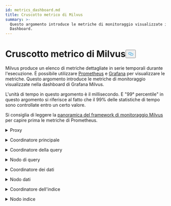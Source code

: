 ```yaml
---
id: metrics_dashboard.md
title: Cruscotto metrico di Milvus
summary: >-
  Questo argomento introduce le metriche di monitoraggio visualizzate in Milvus
  Dashboard.
---
```

<h1 id="Milvus-Metrics-Dashboard" class="common-anchor-header">Cruscotto metrico di Milvus<button data-href="#Milvus-Metrics-Dashboard" class="anchor-icon" translate="no">
      <svg translate="no"
        aria-hidden="true"
        focusable="false"
        height="20"
        version="1.1"
        viewBox="0 0 16 16"
        width="16"
      >
        <path
          fill="#0092E4"
          fill-rule="evenodd"
          d="M4 9h1v1H4c-1.5 0-3-1.69-3-3.5S2.55 3 4 3h4c1.45 0 3 1.69 3 3.5 0 1.41-.91 2.72-2 3.25V8.59c.58-.45 1-1.27 1-2.09C10 5.22 8.98 4 8 4H4c-.98 0-2 1.22-2 2.5S3 9 4 9zm9-3h-1v1h1c1 0 2 1.22 2 2.5S13.98 12 13 12H9c-.98 0-2-1.22-2-2.5 0-.83.42-1.64 1-2.09V6.25c-1.09.53-2 1.84-2 3.25C6 11.31 7.55 13 9 13h4c1.45 0 3-1.69 3-3.5S14.5 6 13 6z"
        ></path>
      </svg>
    </button></h1><p>Milvus produce un elenco di metriche dettagliate in serie temporali durante l'esecuzione. È possibile utilizzare <a href="https://prometheus.io/">Prometheus</a> e <a href="https://grafana.com/">Grafana</a> per visualizzare le metriche. Questo argomento introduce le metriche di monitoraggio visualizzate nella dashboard di Grafana Milvus.</p>
<p>L'unità di tempo in questo argomento è il millisecondo. E "99° percentile" in questo argomento si riferisce al fatto che il 99% delle statistiche di tempo sono controllate entro un certo valore.</p>
<p>Si consiglia di leggere la <a href="/docs/it/monitor_overview.md">panoramica del framework di monitoraggio Milvus</a> per capire prima le metriche di Prometheus.</p>
<p><details><summary>Proxy</summary></p>
<table>
<thead>
<tr><th>Pannello</th><th>Descrizione del pannello</th><th>PromQL (linguaggio di interrogazione di Prometheus)</th><th>Le metriche Milvus utilizzate</th><th>Descrizione delle metriche Milvus</th></tr>
</thead>
<tbody>
<tr><td>Tasso di conteggio dei vettori di ricerca</td><td>Il numero medio di vettori interrogati al secondo da ciascun proxy negli ultimi due minuti.</td><td><code translate="no">sum(increase(milvus_proxy_search_vectors_count{app_kubernetes_io_instance=~&quot;$instance&quot;, app_kubernetes_io_name=&quot;$app_name&quot;, namespace=&quot;$namespace&quot;}[2m])/120) by (pod, node_id)</code></td><td><code translate="no">milvus_proxy_search_vectors_count</code></td><td>Il numero accumulato di vettori interrogati.</td></tr>
<tr><td>Tasso di conteggio dei vettori inseriti</td><td>Il numero medio di vettori inseriti al secondo da ciascun proxy negli ultimi due minuti.</td><td><code translate="no">sum(increase(milvus_proxy_insert_vectors_count{app_kubernetes_io_instance=~&quot;$instance&quot;, app_kubernetes_io_name=&quot;$app_name&quot;, namespace=&quot;$namespace&quot;}[2m])/120) by (pod, node_id)</code></td><td><code translate="no">milvus_proxy_insert_vectors_count</code></td><td>Il numero accumulato di vettori inseriti.</td></tr>
<tr><td>Latenza di ricerca</td><td>La latenza media e il 99° percentile della latenza di ricezione delle richieste di ricerca e di interrogazione da parte di ciascun proxy negli ultimi due minuti.</td><td>p99: <br/> <code translate="no">histogram_quantile(0.99, sum by (le, query_type, pod, node_id) (rate(milvus_proxy_sq_latency_bucket{app_kubernetes_io_instance=~&quot;$instance&quot;, app_kubernetes_io_name=&quot;$app_name&quot;, namespace=&quot;$namespace&quot;}[2m])))</code> <br/> avg: <br/> <code translate="no">sum(increase(milvus_proxy_sq_latency_sum{app_kubernetes_io_instance=~&quot;$instance&quot;, app_kubernetes_io_name=&quot;$app_name&quot;, namespace=&quot;$namespace&quot;}[2m])) by (pod, node_id, query_type) / sum(increase(milvus_proxy_sq_latency_count{app_kubernetes_io_instance=~&quot;$instance&quot;, app_kubernetes_io_name=&quot;$app_name&quot;, namespace=&quot;$namespace&quot;}[2m])) by (pod, node_id, query_type)</code></td><td><code translate="no">milvus_proxy_sq_latency</code></td><td>La latenza delle richieste di ricerca e di interrogazione.</td></tr>
<tr><td>Latenza di ricerca della raccolta</td><td>La latenza media e il 99° percentile della latenza di ricezione delle richieste di ricerca e di interrogazione di una raccolta specifica da parte di ciascun proxy negli ultimi due minuti.</td><td>p99: <br/> <code translate="no">histogram_quantile(0.99, sum by (le, query_type, pod, node_id) (rate(milvus_proxy_collection_sq_latency_bucket{app_kubernetes_io_instance=~&quot;$instance&quot;, app_kubernetes_io_name=&quot;$app_name&quot;, namespace=&quot;$namespace&quot;, collection_name=~&quot;$collection&quot;}[2m])))</code> <br/> avg: <br/> <code translate="no">sum(increase(milvus_proxy_collection_sq_latency_sum{app_kubernetes_io_instance=~&quot;$instance&quot;, app_kubernetes_io_name=&quot;$app_name&quot;, namespace=&quot;$namespace&quot;, collection_name=~&quot;$collection&quot;}[2m])) by (pod, node_id, query_type) / sum(increase(milvus_proxy_collection_sq_latency_count{app_kubernetes_io_instance=~&quot;$instance&quot;, app_kubernetes_io_name=&quot;$app_name&quot;, namespace=&quot;$namespace&quot;, collection_name=~&quot;$collection&quot;}[2m])) by (pod, node_id, query_type)</code></td><td><code translate="no">milvus_proxy_collection_sq_latency_sum</code></td><td>La latenza delle richieste di ricerca e interrogazione di una raccolta specifica</td></tr>
<tr><td>Latenza di mutazione</td><td>La latenza media e il 99° percentile della latenza di ricezione delle richieste di mutazione da parte di ciascun proxy negli ultimi due minuti.</td><td>p99: <br/> <code translate="no">histogram_quantile(0.99, sum by (le, msg_type, pod, node_id) (rate(milvus_proxy_mutation_latency_bucket{app_kubernetes_io_instance=~&quot;$instance&quot;, app_kubernetes_io_name=&quot;$app_name&quot;, namespace=&quot;$namespace&quot;}[2m])))</code> <br/> avg: <br/> <code translate="no">sum(increase(milvus_proxy_mutation_latency_sum{app_kubernetes_io_instance=~&quot;$instance&quot;, app_kubernetes_io_name=&quot;$app_name&quot;, namespace=&quot;$namespace&quot;}[2m])) by (pod, node_id, msg_type) / sum(increase(milvus_proxy_mutation_latency_count{app_kubernetes_io_instance=~&quot;$instance&quot;, app_kubernetes_io_name=&quot;$app_name&quot;, namespace=&quot;$namespace&quot;}[2m])) by (pod, node_id, msg_type)</code></td><td><code translate="no">milvus_proxy_mutation_latency_sum</code></td><td>La latenza delle richieste di mutazione.</td></tr>
<tr><td>Latenza di mutazione della raccolta</td><td>La latenza media e il 99° percentile della latenza di ricezione delle richieste di mutazione a una raccolta specifica da parte di ciascun proxy negli ultimi due minuti.</td><td>p99: <br/> <code translate="no">histogram_quantile(0.99, sum by (le, query_type, pod, node_id) (rate(milvus_proxy_collection_sq_latency_bucket{app_kubernetes_io_instance=~&quot;$instance&quot;, app_kubernetes_io_name=&quot;$app_name&quot;, namespace=&quot;$namespace&quot;, collection_name=~&quot;$collection&quot;}[2m])))</code> <br/> avg: <br/> <code translate="no">sum(increase(milvus_proxy_collection_sq_latency_sum{app_kubernetes_io_instance=~&quot;$instance&quot;, app_kubernetes_io_name=&quot;$app_name&quot;, namespace=&quot;$namespace&quot;, collection_name=~&quot;$collection&quot;}[2m])) by (pod, node_id, query_type) / sum(increase(milvus_proxy_collection_sq_latency_count{app_kubernetes_io_instance=~&quot;$instance&quot;, app_kubernetes_io_name=&quot;$app_name&quot;, namespace=&quot;$namespace&quot;, collection_name=~&quot;$collection&quot;}[2m])) by (pod, node_id, query_type)</code></td><td><code translate="no">milvus_proxy_collection_sq_latency_sum</code></td><td>La latenza delle richieste di mutazione a una raccolta specifica</td></tr>
<tr><td>Latenza dei risultati della ricerca in attesa</td><td>La latenza media e il 99° percentile della latenza tra l'invio di richieste di ricerca e di interrogazione e la ricezione dei risultati da parte dei proxy negli ultimi due minuti.</td><td>p99: <br/> <code translate="no">histogram_quantile(0.99, sum by (le, query_type, pod, node_id) (rate(milvus_proxy_sq_wait_result_latency_bucket{app_kubernetes_io_instance=~&quot;$instance&quot;, app_kubernetes_io_name=&quot;$app_name&quot;, namespace=&quot;$namespace&quot;}[2m])))</code> <br/> avg: <br/> <code translate="no">sum(increase(milvus_proxy_sq_wait_result_latency_sum{app_kubernetes_io_instance=~&quot;$instance&quot;, app_kubernetes_io_name=&quot;$app_name&quot;, namespace=&quot;$namespace&quot;}[2m])) by (pod, node_id, query_type) / sum(increase(milvus_proxy_sq_wait_result_latency_count{app_kubernetes_io_instance=~&quot;$instance&quot;, app_kubernetes_io_name=&quot;$app_name&quot;, namespace=&quot;$namespace&quot;}[2m])) by (pod, node_id, query_type)</code></td><td><code translate="no">milvus_proxy_sq_wait_result_latency</code></td><td>La latenza tra l'invio di richieste di ricerca e di query e la ricezione dei risultati.</td></tr>
<tr><td>Ridurre la latenza dei risultati di ricerca</td><td>La latenza media e il 99° percentile della latenza dell'aggregazione dei risultati delle ricerche e delle query tramite proxy negli ultimi due minuti.</td><td>p99: <br/> <code translate="no">histogram_quantile(0.99, sum by (le, query_type, pod, node_id) (rate(milvus_proxy_sq_reduce_result_latency_bucket{app_kubernetes_io_instance=~&quot;$instance&quot;, app_kubernetes_io_name=&quot;$app_name&quot;, namespace=&quot;$namespace&quot;}[2m])))</code> <br/> avg: <br/> <code translate="no">sum(increase(milvus_proxy_sq_reduce_result_latency_sum{app_kubernetes_io_instance=~&quot;$instance&quot;, app_kubernetes_io_name=&quot;$app_name&quot;, namespace=&quot;$namespace&quot;}[2m])) by (pod, node_id, query_type) / sum(increase(milvus_proxy_sq_reduce_result_latency_count{app_kubernetes_io_instance=~&quot;$instance&quot;, app_kubernetes_io_name=&quot;$app_name&quot;, namespace=&quot;$namespace&quot;}[2m])) by (pod, node_id, query_type)</code></td><td><code translate="no">milvus_proxy_sq_reduce_result_latency</code></td><td>La latenza dell'aggregazione dei risultati della ricerca e della query restituiti da ciascun nodo di query.</td></tr>
<tr><td>Latenza di decodifica dei risultati della ricerca</td><td>La latenza media e il 99° percentile della latenza di decodifica dei risultati di ricerca e di query per proxy negli ultimi due minuti.</td><td>p99: <br/> <code translate="no">histogram_quantile(0.99, sum by (le, query_type, pod, node_id) (rate(milvus_proxy_sq_decode_result_latency_bucket{app_kubernetes_io_instance=~&quot;$instance&quot;, app_kubernetes_io_name=&quot;$app_name&quot;, namespace=&quot;$namespace&quot;}[2m])))</code> <br/> avg: <br/> <code translate="no">sum(increase(milvus_proxy_sq_decode_result_latency_sum{app_kubernetes_io_instance=~&quot;$instance&quot;, app_kubernetes_io_name=&quot;$app_name&quot;, namespace=&quot;$namespace&quot;}[2m])) by (pod, node_id, query_type) / sum(increase(milvus_proxy_sq_decode_resultlatency_count{app_kubernetes_io_instance=~&quot;$instance&quot;, app_kubernetes_io_name=&quot;$app_name&quot;, namespace=&quot;$namespace&quot;}[2m])) by (pod, node_id, query_type)</code></td><td><code translate="no">milvus_proxy_sq_decode_result_latency</code></td><td>La latenza di decodifica di ciascun risultato di ricerca e di query.</td></tr>
<tr><td>Flusso di messaggi Numero di oggetti</td><td>Il numero medio, massimo e minimo di oggetti msgstream creati da ciascun proxy sul tema fisico corrispondente negli ultimi due minuti.</td><td><code translate="no">avg(milvus_proxy_msgstream_obj_num{app_kubernetes_io_instance=~&quot;$instance&quot;, app_kubernetes_io_name=&quot;$app_name&quot;, namespace=&quot;$namespace&quot;}) by (pod, node_id) max(milvus_proxy_msgstream_obj_num{app_kubernetes_io_instance=~&quot;$instance&quot;, app_kubernetes_io_name=&quot;$app_name&quot;, namespace=&quot;$namespace&quot;}) by (pod, node_id) min(milvus_proxy_msgstream_obj_num{app_kubernetes_io_instance=~&quot;$instance&quot;, app_kubernetes_io_name=&quot;$app_name&quot;, namespace=&quot;$namespace&quot;}) by (pod, node_id)</code></td><td><code translate="no">milvus_proxy_msgstream_obj_num</code></td><td>Il numero di oggetti msgstream creati su ciascun argomento fisico.</td></tr>
<tr><td>Latenza di invio delle mutazioni</td><td>La latenza media e il 99° percentile della latenza di invio delle richieste di inserimento o cancellazione da parte di ciascun proxy negli ultimi due minuti.</td><td>p99: <br/> <code translate="no">histogram_quantile(0.99, sum by (le, msg_type, pod, node_id) (rate(milvus_proxy_mutation_send_latency_bucket{app_kubernetes_io_instance=~&quot;$instance&quot;, app_kubernetes_io_name=&quot;$app_name&quot;, namespace=&quot;$namespace&quot;}[2m])))</code> <br/> avg: <br/> <code translate="no">sum(increase(milvus_proxy_mutation_send_latency_sum{app_kubernetes_io_instance=~&quot;$instance&quot;, app_kubernetes_io_name=&quot;$app_name&quot;, namespace=&quot;$namespace&quot;}[2m])) by (pod, node_id, msg_type) / sum(increase(milvus_proxy_mutation_send_latency_count{app_kubernetes_io_instance=~&quot;$instance&quot;, app_kubernetes_io_name=&quot;$app_name&quot;, namespace=&quot;$namespace&quot;}[2m])) by (pod, node_id, msg_type)</code></td><td><code translate="no">milvus_proxy_mutation_send_latency</code></td><td>La latenza di invio delle richieste di inserimento o cancellazione.</td></tr>
<tr><td>Tasso di accesso alla cache</td><td>Il tasso medio di risposta nella cache delle operazioni che includono <code translate="no">GeCollectionID</code>, <code translate="no">GetCollectionInfo</code> e <code translate="no">GetCollectionSchema</code> al secondo negli ultimi due minuti.</td><td><code translate="no">sum(increase(milvus_proxy_cache_hit_count{app_kubernetes_io_instance=~&quot;$instance&quot;, app_kubernetes_io_name=&quot;$app_name&quot;, namespace=&quot;$namespace&quot;, cache_state=&quot;hit&quot;}[2m])/120) by(cache_name, pod, node_id) / sum(increase(milvus_proxy_cache_hit_count{app_kubernetes_io_instance=~&quot;$instance&quot;, app_kubernetes_io_name=&quot;$app_name&quot;, namespace=&quot;$namespace&quot;}[2m])/120) by(cache_name, pod, node_id)</code></td><td><code translate="no">milvus_proxy_cache_hit_count</code></td><td>Le statistiche del tasso di successo e di fallimento di ogni operazione di lettura della cache.</td></tr>
<tr><td>Latenza di aggiornamento della cache</td><td>La latenza media e il 99° percentile della latenza di aggiornamento della cache per proxy negli ultimi due minuti.</td><td>p99: <br/> <code translate="no">histogram_quantile(0.99, sum by (le, pod, node_id) (rate(milvus_proxy_cache_update_latency_bucket{app_kubernetes_io_instance=~&quot;$instance&quot;, app_kubernetes_io_name=&quot;$app_name&quot;, namespace=&quot;$namespace&quot;}[2m])))</code> <br/> avg: <br/> <code translate="no">sum(increase(milvus_proxy_cache_update_latency_sum{app_kubernetes_io_instance=~&quot;$instance&quot;, app_kubernetes_io_name=&quot;$app_name&quot;, namespace=&quot;$namespace&quot;}[2m])) by (pod, node_id) / sum(increase(milvus_proxy_cache_update_latency_count{app_kubernetes_io_instance=~&quot;$instance&quot;, app_kubernetes_io_name=&quot;$app_name&quot;, namespace=&quot;$namespace&quot;}[2m])) by (pod, node_id)</code></td><td><code translate="no">milvus_proxy_cache_update_latency</code></td><td>La latenza di aggiornamento della cache ogni volta.</td></tr>
<tr><td>Tempo di sincronizzazione</td><td>Il numero medio, massimo e minimo di tempi di sincronizzazione di ciascun proxy nel canale fisico corrispondente.</td><td><code translate="no">avg(milvus_proxy_sync_epoch_time{app_kubernetes_io_instance=~&quot;$instance&quot;, app_kubernetes_io_name=&quot;$app_name&quot;, namespace=&quot;$namespace&quot;}) by (pod, node_id) max(milvus_proxy_sync_epoch_time{app_kubernetes_io_instance=~&quot;$instance&quot;, app_kubernetes_io_name=&quot;$app_name&quot;, namespace=&quot;$namespace&quot;}) by (pod, node_id) min(milvus_proxy_sync_epoch_time{app_kubernetes_io_instance=~&quot;$instance&quot;, app_kubernetes_io_name=&quot;$app_name&quot;, namespace=&quot;$namespace&quot;}) by (pod, node_id)</code></td><td><code translate="no">milvus_proxy_sync_epoch_time</code></td><td>L'epoch time di ogni canale fisico (tempo Unix, i millisecondi trascorsi dal 1° gennaio 1970).    <br/>    Esiste un <code translate="no">ChannelName</code> predefinito, a parte i canali fisici.</td></tr>
<tr><td>Applicare la latenza PK</td><td>La latenza media e il 99° percentile della latenza dell'applicazione della chiave primaria da parte di ciascun proxy negli ultimi due minuti.</td><td>p99: <br/> <code translate="no">histogram_quantile(0.99, sum by (le, pod, node_id) (rate(milvus_proxy_apply_pk_latency_bucket{app_kubernetes_io_instance=~&quot;$instance&quot;, app_kubernetes_io_name=&quot;$app_name&quot;, namespace=&quot;$namespace&quot;}[2m])))</code> <br/> avg: <br/> <code translate="no">sum(increase(milvus_proxy_apply_pk_latency_sum{app_kubernetes_io_instance=~&quot;$instance&quot;, app_kubernetes_io_name=&quot;$app_name&quot;, namespace=&quot;$namespace&quot;}[2m])) by (pod, node_id) / sum(increase(milvus_proxy_apply_pk_latency_count{app_kubernetes_io_instance=~&quot;$instance&quot;, app_kubernetes_io_name=&quot;$app_name&quot;, namespace=&quot;$namespace&quot;}[2m])) by (pod, node_id)</code></td><td><code translate="no">milvus_proxy_apply_pk_latency</code></td><td>La latenza di applicazione della chiave primaria.</td></tr>
<tr><td>Latenza di applicazione del timestamp</td><td>La latenza media e il 99° percentile della latenza di applicazione del timestamp da parte di ciascun proxy negli ultimi due minuti.</td><td>p99: <br/> <code translate="no">histogram_quantile(0.99, sum by (le, pod, node_id) (rate(milvus_proxy_apply_timestamp_latency_bucket{app_kubernetes_io_instance=~&quot;$instance&quot;, app_kubernetes_io_name=&quot;$app_name&quot;, namespace=&quot;$namespace&quot;}[2m])))</code> <br/> avg: <br/> <code translate="no">sum(increase(milvus_proxy_apply_timestamp_latency_sum{app_kubernetes_io_instance=~&quot;$instance&quot;, app_kubernetes_io_name=&quot;$app_name&quot;, namespace=&quot;$namespace&quot;}[2m])) by (pod, node_id) / sum(increase(milvus_proxy_apply_timestamp_latency_count{app_kubernetes_io_instance=~&quot;$instance&quot;, app_kubernetes_io_name=&quot;$app_name&quot;, namespace=&quot;$namespace&quot;}[2m])) by (pod, node_id)</code></td><td><code translate="no">milvus_proxy_apply_timestamp_latency</code></td><td>La latenza di applicazione del timestamp.</td></tr>
<tr><td>Tasso di successo della richiesta</td><td>Il numero di richieste ricevute con successo al secondo da ciascun proxy, con una ripartizione dettagliata di ciascun tipo di richiesta. I tipi di richiesta possibili sono DescribeCollection, DescribeIndex, GetCollectionStatistics, HasCollection, Search, Query, ShowPartitions, Insert, ecc.</td></tr>
<tr><td><code translate="no">sum(increase(milvus_proxy_req_count{app_kubernetes_io_instance=~&quot;$instance&quot;, app_kubernetes_io_name=&quot;$app_name&quot;, namespace=&quot;$namespace&quot;, status=&quot;success&quot;}[2m])/120) by(function_name, pod, node_id)</code></td><td><code translate="no">milvus_proxy_req_count</code></td><td>Il numero di tutti i tipi di richieste ricevute</td></tr>
<tr><td>Tasso di richieste non riuscite</td><td>Il numero di richieste fallite ricevute al secondo da ciascun proxy, con una ripartizione dettagliata di ciascun tipo di richiesta. I tipi di richiesta possibili sono DescribeCollection, DescribeIndex, GetCollectionStatistics, HasCollection, Search, Query, ShowPartitions, Insert, ecc.</td></tr>
<tr><td><code translate="no">sum(increase(milvus_proxy_req_count{app_kubernetes_io_instance=~&quot;$instance&quot;, app_kubernetes_io_name=&quot;$app_name&quot;, namespace=&quot;$namespace&quot;, status=&quot;fail&quot;}[2m])/120) by(function_name, pod, node_id)</code></td><td><code translate="no">milvus_proxy_req_count</code></td><td>Il numero di tutti i tipi di richieste ricevute</td></tr>
<tr><td>Latenza della richiesta</td><td>La latenza media e il 99° percentile della latenza di tutti i tipi di richieste ricevute da ciascun proxy.</td><td>p99: <br/> <code translate="no">histogram_quantile(0.99, sum by (le, pod, node_id, function_name) (rate(milvus_proxy_req_latency_bucket{app_kubernetes_io_instance=~&quot;$instance&quot;, app_kubernetes_io_name=&quot;$app_name&quot;, namespace=&quot;$namespace&quot;}[2m])))</code> <br/> avg: <br/> <code translate="no">sum(increase(milvus_proxy_req_latency_sum{app_kubernetes_io_instance=~&quot;$instance&quot;, app_kubernetes_io_name=&quot;$app_name&quot;, namespace=&quot;$namespace&quot;}[2m])) by (pod, node_id, function_name) / sum(increase(milvus_proxy_req_latency_count{app_kubernetes_io_instance=~&quot;$instance&quot;, app_kubernetes_io_name=&quot;$app_name&quot;, namespace=&quot;$namespace&quot;}[2m])) by (pod, node_id, function_name)</code></td><td><code translate="no">milvus_proxy_req_latency</code></td><td>La latenza di tutti i tipi di richieste ricevute</td></tr>
<tr><td>Tasso di byte delle richieste di inserimento/cancellazione</td><td>Il numero di byte di richieste di inserimento e cancellazione ricevuti al secondo dal proxy negli ultimi due minuti.</td><td><code translate="no">sum(increase(milvus_proxy_receive_bytes_count{app_kubernetes_io_instance=~&quot;$instance&quot;, app_kubernetes_io_name=&quot;$app_name&quot;, namespace=&quot;$namespace&quot;}[2m])/120) by(pod, node_id)</code></td><td><code translate="no">milvus_proxy_receive_bytes_count</code></td><td>Il conteggio delle richieste di inserimento e cancellazione.</td></tr>
<tr><td>Velocità di invio dei byte</td><td>Il numero di byte al secondo inviati al client mentre ogni proxy risponde alle richieste di ricerca e di interrogazione negli ultimi due minuti.</td><td><code translate="no">sum(increase(milvus_proxy_send_bytes_count{app_kubernetes_io_instance=~&quot;$instance&quot;, app_kubernetes_io_name=&quot;$app_name&quot;, namespace=&quot;$namespace&quot;}[2m])/120) by(pod, node_id)</code></td><td><code translate="no">milvus_proxy_send_bytes_count</code></td><td>Il numero di byte inviati al client mentre ogni proxy risponde alle richieste di ricerca e di interrogazione.</td></tr>
</tbody>
</table>
<p></details></p>
<p><details><summary>Coordinatore principale</summary></p>
<table>
<thead>
<tr><th>Pannello</th><th>Descrizione del pannello</th><th>PromQL (linguaggio di interrogazione di Prometheus)</th><th>Le metriche Milvus utilizzate</th><th>Descrizione delle metriche Milvus</th></tr>
</thead>
<tbody>
<tr><td>Numero di nodi proxy</td><td>Il numero di proxy creati.</td><td><code translate="no">sum(milvus_rootcoord_proxy_num{app_kubernetes_io_instance=~&quot;$instance&quot;, app_kubernetes_io_name=&quot;$app_name&quot;, namespace=&quot;$namespace&quot;}) by (app_kubernetes_io_instance)</code></td><td><code translate="no">milvus_rootcoord_proxy_num</code></td><td>Il numero di proxy.</td></tr>
<tr><td>Tempo di sincronizzazione</td><td>Il numero medio, massimo e minimo di epoch time sincronizzati da ogni root coord in ogni canale fisico (PChannel).</td><td><code translate="no">avg(milvus_rootcoord_sync_epoch_time{app_kubernetes_io_instance=~&quot;$instance&quot;, app_kubernetes_io_name=&quot;$app_name&quot;, namespace=&quot;$namespace&quot;}) by (app_kubernetes_io_instance) max(milvus_rootcoord_sync_epoch_time{app_kubernetes_io_instance=~&quot;$instance&quot;, app_kubernetes_io_name=&quot;$app_name&quot;, namespace=&quot;$namespace&quot;}) by (app_kubernetes_io_instance) min(milvus_rootcoord_sync_epoch_time{app_kubernetes_io_instance=~&quot;$instance&quot;, app_kubernetes_io_name=&quot;$app_name&quot;, namespace=&quot;$namespace&quot;}) by (app_kubernetes_io_instance)</code></td><td><code translate="no">milvus_rootcoord_sync_epoch_time</code></td><td>L'epoch time di ciascun canale fisico (tempo Unix, i millisecondi trascorsi dal 1° gennaio 1970).</td></tr>
<tr><td>Frequenza delle richieste DDL</td><td>Lo stato e il numero di richieste DDL al secondo negli ultimi due minuti.</td><td><code translate="no">sum(increase(milvus_rootcoord_ddl_req_count{app_kubernetes_io_instance=~&quot;$instance&quot;, app_kubernetes_io_name=&quot;$app_name&quot;, namespace=&quot;$namespace&quot;}[2m])/120) by (status, function_name)</code></td><td><code translate="no">milvus_rootcoord_ddl_req_count</code></td><td>Il numero totale di richieste DDL, compresi <code translate="no">CreateCollection</code>, <code translate="no">DescribeCollection</code>, <code translate="no">DescribeSegments</code>, <code translate="no">HasCollection</code>, <code translate="no">ShowCollections</code>, <code translate="no">ShowPartitions</code>, e <code translate="no">ShowSegments</code>.</td></tr>
<tr><td>Latenza delle richieste DDL</td><td>La latenza media e il 99° percentile della latenza delle richieste DDL negli ultimi due minuti.</td><td>p99: <br/> <code translate="no">histogram_quantile(0.99, sum by (le, function_name) (rate(milvus_rootcoord_ddl_req_latency_bucket{app_kubernetes_io_instance=~&quot;$instance&quot;, app_kubernetes_io_name=&quot;$app_name&quot;, namespace=&quot;$namespace&quot;}[2m])))</code> <br/> avg: <br/> <code translate="no">sum(increase(milvus_rootcoord_ddl_req_latency_sum{app_kubernetes_io_instance=~&quot;$instance&quot;, app_kubernetes_io_name=&quot;$app_name&quot;, namespace=&quot;$namespace&quot;}[2m])) by (function_name) / sum(increase(milvus_rootcoord_ddl_req_latency_count{app_kubernetes_io_instance=~&quot;$instance&quot;, app_kubernetes_io_name=&quot;$app_name&quot;, namespace=&quot;$namespace&quot;}[2m])) by (function_name)</code></td><td><code translate="no">milvus_rootcoord_ddl_req_latency</code></td><td>La latenza di tutti i tipi di richieste DDL.</td></tr>
<tr><td>Latenza del Timetick di sincronizzazione</td><td>La latenza media e il 99° percentile del tempo utilizzato da root coord per sincronizzare tutti i timestamp con PChannel negli ultimi due minuti.</td><td>p99: <br/> <code translate="no">histogram_quantile(0.99, sum by (le) (rate(milvus_rootcoord_sync_timetick_latency_bucket{app_kubernetes_io_instance=~&quot;$instance&quot;, app_kubernetes_io_name=&quot;$app_name&quot;, namespace=&quot;$namespace&quot;}[2m])))</code> <br/> avg: <br/> <code translate="no">sum(increase(milvus_rootcoord_sync_timetick_latency_sum{app_kubernetes_io_instance=~&quot;$instance&quot;, app_kubernetes_io_name=&quot;$app_name&quot;, namespace=&quot;$namespace&quot;}[2m])) / sum(increase(milvus_rootcoord_sync_timetick_latency_count{app_kubernetes_io_instance=~&quot;$instance&quot;, app_kubernetes_io_name=&quot;$app_name&quot;, namespace=&quot;$namespace&quot;}[2m]))</code></td><td><code translate="no">milvus_rootcoord_sync_timetick_latency</code></td><td>il tempo utilizzato da root coord per sincronizzare tutti i timestamp su pchannel.</td></tr>
<tr><td>Tasso di assegnazione ID</td><td>Il numero di ID assegnati da root coord al secondo negli ultimi due minuti.</td><td><code translate="no">sum(increase(milvus_rootcoord_id_alloc_count{app_kubernetes_io_instance=~&quot;$instance&quot;, app_kubernetes_io_name=&quot;$app_name&quot;, namespace=&quot;$namespace&quot;}[2m])/120)</code></td><td><code translate="no">milvus_rootcoord_id_alloc_count</code></td><td>Il numero accumulato di ID assegnati da root coord.</td></tr>
<tr><td>Timestamp</td><td>L'ultimo timestamp di root coord.</td><td><code translate="no">milvus_rootcoord_timestamp{app_kubernetes_io_instance=~&quot;$instance&quot;, app_kubernetes_io_name=&quot;$app_name&quot;, namespace=&quot;$namespace&quot;}</code></td><td><code translate="no">milvus_rootcoord_timestamp</code></td><td>L'ultimo timestamp di root coord.</td></tr>
<tr><td>Timestamp salvati</td><td>I timestamp preassegnati che root coord salva nella meta memoria.</td><td><code translate="no">milvus_rootcoord_timestamp_saved{app_kubernetes_io_instance=~&quot;$instance&quot;, app_kubernetes_io_name=&quot;$app_name&quot;, namespace=&quot;$namespace&quot;}</code></td><td><code translate="no">milvus_rootcoord_timestamp_saved</code></td><td>I timestamp preassegnati che root coord salva nella meta memoria.     <br/>    I timestamp vengono assegnati 3 secondi prima. Il timestamp viene aggiornato e salvato nel meta storage ogni 50 millisecondi.</td></tr>
<tr><td>Numero di raccolte</td><td>Il numero totale di raccolte.</td><td><code translate="no">sum(milvus_rootcoord_collection_num{app_kubernetes_io_instance=~&quot;$instance&quot;, app_kubernetes_io_name=&quot;$app_name&quot;, namespace=&quot;$namespace&quot;}) by (app_kubernetes_io_instance)</code></td><td><code translate="no">milvus_rootcoord_collection_num</code></td><td>Il numero totale di collezioni esistenti in Milvus.</td></tr>
<tr><td>Numero di partizioni</td><td>Il numero totale di partizioni.</td><td><code translate="no">sum(milvus_rootcoord_partition_num{app_kubernetes_io_instance=~&quot;$instance&quot;, app_kubernetes_io_name=&quot;$app_name&quot;, namespace=&quot;$namespace&quot;}) by (app_kubernetes_io_instance)</code></td><td><code translate="no">milvus_rootcoord_partition_num</code></td><td>Il numero totale di partizioni attualmente esistenti in Milvus.</td></tr>
<tr><td>Numero di canali DML</td><td>Il numero totale di canali DML.</td><td><code translate="no">sum(milvus_rootcoord_dml_channel_num{app_kubernetes_io_instance=~&quot;$instance&quot;, app_kubernetes_io_name=&quot;$app_name&quot;, namespace=&quot;$namespace&quot;}) by (app_kubernetes_io_instance)</code></td><td><code translate="no">milvus_rootcoord_dml_channel_num</code></td><td>Il numero totale di canali DML attualmente esistenti in Milvus.</td></tr>
<tr><td>Numero di msgstream</td><td>Il numero totale di msgstream.</td><td><code translate="no">sum(milvus_rootcoord_msgstream_obj_num{app_kubernetes_io_instance=~&quot;$instance&quot;, app_kubernetes_io_name=&quot;$app_name&quot;, namespace=&quot;$namespace&quot;}) by (app_kubernetes_io_instance)</code></td><td><code translate="no">milvus_rootcoord_msgstream_obj_num</code></td><td>Il numero totale di msgstream attualmente presenti in Milvus.</td></tr>
<tr><td>Numero di credenziali</td><td>Il numero totale di credenziali.</td><td><code translate="no">sum(milvus_rootcoord_credential_num{app_kubernetes_io_instance=~&quot;$instance&quot;, app_kubernetes_io_name=&quot;$app_name&quot;, namespace=&quot;$namespace&quot;}) by (app_kubernetes_io_instance)</code></td><td><code translate="no">milvus_rootcoord_credential_num</code></td><td>Il numero totale di credenziali presenti in Milvus.</td></tr>
<tr><td>Ritardo di spunta</td><td>La somma del ritardo massimo dei grafici di flusso su tutti i DataNode e QueryNode.</td><td><code translate="no">sum(milvus_rootcoord_time_tick_delay{app_kubernetes_io_instance=~&quot;$instance&quot;, app_kubernetes_io_name=&quot;$app_name&quot;, namespace=&quot;$namespace&quot;}) by (app_kubernetes_io_instance)</code></td><td><code translate="no">milvus_rootcoord_time_tick_delay</code></td><td>Il ritardo massimo dei grafici di flusso su ciascun DataNode e QueryNode.</td></tr>
</tbody>
</table>
<p></details></p>
<p><details><summary>Coordinatore della query</summary></p>
<table>
<thead>
<tr><th>Pannello</th><th>Descrizione del pannello</th><th>PromQL (linguaggio di interrogazione di Prometheus)</th><th>Le metriche Milvus utilizzate</th><th>Descrizione delle metriche Milvus</th></tr>
</thead>
<tbody>
<tr><td>Numero di raccolte caricate</td><td>Il numero di raccolte attualmente caricate in memoria.</td><td><code translate="no">sum(milvus_querycoord_collection_num{app_kubernetes_io_instance=~&quot;$instance&quot;, app_kubernetes_io_name=&quot;$app_name&quot;, namespace=&quot;$namespace&quot;}) by (app_kubernetes_io_instance)</code></td><td><code translate="no">milvus_querycoord_collection_num</code></td><td>Il numero di raccolte attualmente caricate da Milvus.</td></tr>
<tr><td>Entità caricate Num</td><td>Il numero di entità attualmente caricate in memoria.</td><td><code translate="no">sum(milvus_querycoord_entity_num{app_kubernetes_io_instance=~&quot;$instance&quot;, app_kubernetes_io_name=&quot;$app_name&quot;, namespace=&quot;$namespace&quot;}) by (app_kubernetes_io_instance)</code></td><td><code translate="no">milvus_querycoord_entitiy_num</code></td><td>Il numero di entità attualmente caricate da Milvus.</td></tr>
<tr><td>Velocità di richiesta di carico</td><td>Il numero di richieste di carico al secondo negli ultimi due minuti.</td><td><code translate="no">sum(increase(milvus_querycoord_load_req_count{app_kubernetes_io_instance=~&quot;$instance&quot;, app_kubernetes_io_name=&quot;$app_name&quot;, namespace=&quot;$namespace&quot;}[2m])120) by (status)</code></td><td><code translate="no">milvus_querycoord_load_req_count</code></td><td>Il numero accumulato di richieste di carico.</td></tr>
<tr><td>Tasso di richiesta di rilascio</td><td>Il numero di richieste di rilascio al secondo negli ultimi due minuti.</td><td><code translate="no">sum(increase(milvus_querycoord_release_req_count{app_kubernetes_io_instance=~&quot;$instance&quot;, app_kubernetes_io_name=&quot;$app_name&quot;, namespace=&quot;$namespace&quot;}[2m])/120) by (status)</code></td><td><code translate="no">milvus_querycoord_release_req_count</code></td><td>Il numero accumulato di richieste di rilascio.</td></tr>
<tr><td>Latenza della richiesta di carico</td><td>La latenza media e il 99° percentile della latenza delle richieste di carico negli ultimi due minuti.</td><td>p99: <br/> <code translate="no">histogram_quantile(0.99, sum by (le) (rate(milvus_querycoord_load_latency_bucket{app_kubernetes_io_instance=~&quot;$instance&quot;, app_kubernetes_io_name=&quot;$app_name&quot;, namespace=&quot;$namespace&quot;}[2m])))</code> <br/> avg: <br/> <code translate="no">sum(increase(milvus_querycoord_load_latency_sum{app_kubernetes_io_instance=~&quot;$instance&quot;, app_kubernetes_io_name=&quot;$app_name&quot;, namespace=&quot;$namespace&quot;}[2m])) / sum(increase(milvus_querycoord_load_latency_count{app_kubernetes_io_instance=~&quot;$instance&quot;, app_kubernetes_io_name=&quot;$app_name&quot;, namespace=&quot;$namespace&quot;}[2m]))</code></td><td><code translate="no">milvus_querycoord_load_latency</code></td><td>Il tempo impiegato per completare una richiesta di carico.</td></tr>
<tr><td>Latenza della richiesta di rilascio</td><td>La latenza media e il 99° percentile della latenza delle richieste di rilascio negli ultimi due minuti.</td><td>p99: <br/> <code translate="no">histogram_quantile(0.99, sum by (le) (rate(milvus_querycoord_release_latency_bucket{app_kubernetes_io_instance=~&quot;$instance&quot;, app_kubernetes_io_name=&quot;$app_name&quot;, namespace=&quot;$namespace&quot;}[2m])))</code> <br/> avg: <br/> <code translate="no">sum(increase(milvus_querycoord_release_latency_sum{app_kubernetes_io_instance=~&quot;$instance&quot;, app_kubernetes_io_name=&quot;$app_name&quot;, namespace=&quot;$namespace&quot;}[2m])) / sum(increase(milvus_querycoord_release_latency_count{app_kubernetes_io_instance=~&quot;$instance&quot;, app_kubernetes_io_name=&quot;$app_name&quot;, namespace=&quot;$namespace&quot;}[2m]))</code></td><td><code translate="no">milvus_querycoord_release_latency</code></td><td>Il tempo impiegato per completare una richiesta di rilascio.</td></tr>
<tr><td>Attività di sottocarico</td><td>Il numero di task di carico secondari.</td><td><code translate="no">sum(milvus_querycoord_child_task_num{app_kubernetes_io_instance=~&quot;$instance&quot;, app_kubernetes_io_name=&quot;$app_name&quot;, namespace=&quot;$namespace&quot;}) by (app_kubernetes_io_instance)</code></td><td><code translate="no">milvus_querycoord_child_task_num</code></td><td>Il numero di task di carico secondari.    <br/>    Una query coord suddivide una richiesta di carico in più sottocompiti di carico.</td></tr>
<tr><td>Task di carico padre</td><td>Il numero di task di carico padre.</td><td><code translate="no">sum(milvus_querycoord_parent_task_num{app_kubernetes_io_instance=~&quot;$instance&quot;, app_kubernetes_io_name=&quot;$app_name&quot;, namespace=&quot;$namespace&quot;}) by (app_kubernetes_io_instance)</code></td><td><code translate="no">milvus_querycoord_parent_task_num</code></td><td>Il numero di sottocompiti di carico.    <br/>    Ogni richiesta di carico corrisponde a un task padre nella coda dei task.</td></tr>
<tr><td>Latenza dei sotto-compiti di carico</td><td>La latenza media e il 99° percentile della latenza di un'attività di sottocarico negli ultimi due minuti.</td><td>p99: <br/> <code translate="no">histogram_quantile(0.99, sum by (le) (rate(milvus_querycoord_child_task_latency_bucket{app_kubernetes_io_instance=~&quot;$instance&quot;, app_kubernetes_io_name=&quot;$app_name&quot;, namespace=&quot;$namespace&quot;}[2m])))</code> <br/> avg: <br/> <code translate="no">sum(increase(milvus_querycoord_child_task_latency_sum{app_kubernetes_io_instance=~&quot;$instance&quot;, app_kubernetes_io_name=&quot;$app_name&quot;, namespace=&quot;$namespace&quot;}[2m])) / sum(increase(milvus_querycoord_child_task_latency_count{app_kubernetes_io_instance=~&quot;$instance&quot;, app_kubernetes_io_name=&quot;$app_name&quot;, namespace=&quot;$namespace&quot;}[2m])) namespace&quot;}[2m])))</code></td><td><code translate="no">milvus_querycoord_child_task_latency</code></td><td>La latenza per completare un'attività di sottocarico.</td></tr>
<tr><td>Numero di nodi di query</td><td>Il numero di nodi di query gestiti da query coord.</td><td><code translate="no">sum(milvus_querycoord_querynode_num{app_kubernetes_io_instance=~&quot;$instance&quot;, app_kubernetes_io_name=&quot;$app_name&quot;, namespace=&quot;$namespace&quot;}) by (app_kubernetes_io_instance)</code></td><td><code translate="no">milvus_querycoord_querynode_num</code></td><td>Il numero di nodi di query gestiti da query coord.</td></tr>
</tbody>
</table>
<p></details></p>
<p><details><summary>Nodo di query</summary></p>
<table>
<thead>
<tr><th>Pannello</th><th>Descrizione del pannello</th><th>PromQL (linguaggio di interrogazione di Prometheus)</th><th>Le metriche Milvus utilizzate</th><th>Descrizione delle metriche Milvus</th></tr>
</thead>
<tbody>
<tr><td>Numero di raccolte caricate</td><td>Il numero di raccolte caricate in memoria da ciascun nodo di query.</td><td><code translate="no">sum(milvus_querynode_collection_num{app_kubernetes_io_instance=~&quot;$instance&quot;, app_kubernetes_io_name=&quot;$app_name&quot;, namespace=&quot;$namespace&quot;}) by (pod, node_id)</code></td><td><code translate="no">milvus_querynode_collection_num</code></td><td>Il numero di raccolte caricate da ciascun nodo di query.</td></tr>
<tr><td>Partizione caricata Num</td><td>Il numero di partizioni caricate in memoria da ciascun nodo di query.</td><td><code translate="no">sum(milvus_querynode_partition_num{app_kubernetes_io_instance=~&quot;$instance&quot;, app_kubernetes_io_name=&quot;$app_name&quot;, namespace=&quot;$namespace&quot;}) by (pod, node_id)</code></td><td><code translate="no">milvus_querynode_partition_num</code></td><td>Il numero di partizioni caricate da ogni nodo di query.</td></tr>
<tr><td>Numero di segmenti caricati</td><td>Il numero di segmenti caricati in memoria da ogni nodo di query.</td><td><code translate="no">sum(milvus_querynode_segment_num{app_kubernetes_io_instance=~&quot;$instance&quot;, app_kubernetes_io_name=&quot;$app_name&quot;, namespace=&quot;$namespace&quot;}) by (pod, node_id)</code></td><td><code translate="no">milvus_querynode_segment_num</code></td><td>Il numero di segmenti caricati da ogni nodo di query.</td></tr>
<tr><td>Entità interrogabili Num</td><td>Il numero di entità interrogabili e ricercabili su ogni nodo di query.</td><td><code translate="no">sum(milvus_querynode_entity_num{app_kubernetes_io_instance=~&quot;$instance&quot;, app_kubernetes_io_name=&quot;$app_name&quot;, namespace=&quot;$namespace&quot;}) by (pod, node_id)</code></td><td><code translate="no">milvus_querynode_entity_num</code></td><td>Il numero di entità interrogabili e ricercabili su ogni nodo di query.</td></tr>
<tr><td>Canale virtuale DML</td><td>Il numero di canali virtuali DML osservati da ogni nodo di query.</td><td><code translate="no">sum(milvus_querynode_dml_vchannel_num{app_kubernetes_io_instance=~&quot;$instance&quot;, app_kubernetes_io_name=&quot;$app_name&quot;, namespace=&quot;$namespace&quot;}) by (pod, node_id)</code></td><td><code translate="no">milvus_querynode_dml_vchannel_num</code></td><td>Il numero di canali virtuali DML osservati da ogni nodo di query.</td></tr>
<tr><td>Canale virtuale Delta</td><td>Il numero di canali delta osservati da ogni nodo di query.</td><td><code translate="no">sum(milvus_querynode_delta_vchannel_num{app_kubernetes_io_instance=~&quot;$instance&quot;, app_kubernetes_io_name=&quot;$app_name&quot;, namespace=&quot;$namespace&quot;}) by (pod, node_id)</code></td><td><code translate="no">milvus_querynode_delta_vchannel_num</code></td><td>Il numero di canali delta osservati da ogni nodo di query.</td></tr>
<tr><td>Numero di consumatori</td><td>Il numero di consumatori in ogni nodo di query.</td><td><code translate="no">sum(milvus_querynode_consumer_num{app_kubernetes_io_instance=~&quot;$instance&quot;, app_kubernetes_io_name=&quot;$app_name&quot;, namespace=&quot;$namespace&quot;}) by (pod, node_id)</code></td><td><code translate="no">milvus_querynode_consumer_num</code></td><td>Il numero di consumatori in ogni nodo di query.</td></tr>
<tr><td>Tasso di richieste di ricerca</td><td>Il numero totale di richieste di ricerca e di query ricevute al secondo da ciascun nodo di query e il numero di richieste di ricerca e di query andate a buon fine negli ultimi due minuti.</td><td><code translate="no">sum(increase(milvus_querynode_sq_req_count{app_kubernetes_io_instance=~&quot;$instance&quot;, app_kubernetes_io_name=&quot;$app_name&quot;, namespace=&quot;$namespace&quot;}[2m])/120) by (query_type, status, pod, node_id)</code></td><td><code translate="no">milvus_querynode_sq_req_count</code></td><td>Il numero accumulato di richieste di ricerca e di interrogazione.</td></tr>
<tr><td>Latenza delle richieste di ricerca</td><td>La latenza media e il 99° percentile del tempo utilizzato nelle richieste di ricerca e di interrogazione da ciascun nodo di interrogazione negli ultimi due minuti.    <br/>    Questo pannello visualizza la latenza delle richieste di ricerca e di interrogazione il cui stato è "successo" o "totale".</td><td>p99: <br/> <code translate="no">histogram_quantile(0.99, sum by (le, pod, node_id) (rate(milvus_querynode_sq_req_latency_bucket{app_kubernetes_io_instance=~&quot;$instance&quot;, app_kubernetes_io_name=&quot;$app_name&quot;, namespace=&quot;$namespace&quot;}[2m])))</code> <br/> avg: <br/> <code translate="no">sum(increase(milvus_querynode_sq_req_latency_sum{app_kubernetes_io_instance=~&quot;$instance&quot;, app_kubernetes_io_name=&quot;$app_name&quot;, namespace=&quot;$namespace&quot;}[2m])) by(pod, node_id, query_type) / sum(increase(milvus_querynode_sq_req_latency_count{app_kubernetes_io_instance=~&quot;$instance&quot;, app_kubernetes_io_name=&quot;$app_name&quot;, namespace=&quot;$namespace&quot;}[2m])) by(pod, node_id, query_type)</code></td><td><code translate="no">milvus_querynode_sq_req_latency</code></td><td>La latenza delle richieste di ricerca del nodo di query.</td></tr>
<tr><td>Latenza della ricerca in coda</td><td>La latenza media e il 99° percentile della latenza delle richieste di ricerca e di query in coda negli ultimi due minuti.</td><td>p99: <br/> <code translate="no">histogram_quantile(0.99, sum by (le, pod, node_id, query_type) (rate(milvus_querynode_sq_queue_latency_bucket{app_kubernetes_io_instance=~&quot;$instance&quot;, app_kubernetes_io_name=&quot;$app_name&quot;, namespace=&quot;$namespace&quot;}[2m])))</code> <br/> avg: <br/> <code translate="no">sum(increase(milvus_querynode_sq_queue_latency_sum{app_kubernetes_io_instance=~&quot;$instance&quot;, app_kubernetes_io_name=&quot;$app_name&quot;, namespace=&quot;$namespace&quot;}[2m])) by(pod, node_id, query_type) / sum(increase(milvus_querynode_sq_queue_latency_count{app_kubernetes_io_instance=~&quot;$instance&quot;, app_kubernetes_io_name=&quot;$app_name&quot;, namespace=&quot;$namespace&quot;}[2m])) by(pod, node_id, query_type)</code></td><td><code translate="no">milvus_querynode_sq_queue_latency</code></td><td>La latenza delle richieste di ricerca e di interrogazione ricevute dal nodo di interrogazione.</td></tr>
<tr><td>Latenza del segmento di ricerca</td><td>La latenza media e il 99° percentile del tempo impiegato da ciascun nodo di query per cercare e interrogare un segmento negli ultimi due minuti.    <br/>    Lo stato di un segmento può essere chiuso o in crescita.</td><td>p99: <br/> <code translate="no">histogram_quantile(0.99, sum by (le, query_type, segment_state, pod, node_id) (rate(milvus_querynode_sq_segment_latency_bucket{app_kubernetes_io_instance=~&quot;$instance&quot;, app_kubernetes_io_name=&quot;$app_name&quot;, namespace=&quot;$namespace&quot;}[2m])))</code> <br/> avg: <br/> <code translate="no">sum(increase(milvus_querynode_sq_segment_latency_sum{app_kubernetes_io_instance=~&quot;$instance&quot;, app_kubernetes_io_name=&quot;$app_name&quot;, namespace=&quot;$namespace&quot;}[2m])) by(pod, node_id, query_type, segment_state) / sum(increase(milvus_querynode_sq_segment_latency_count{app_kubernetes_io_instance=~&quot;$instance&quot;, app_kubernetes_io_name=&quot;$app_name&quot;, namespace=&quot;$namespace&quot;}[2m])) by(pod, node_id, query_type, segment_state)</code></td><td><code translate="no">milvus_querynode_sq_segment_latency</code></td><td>Tempo impiegato da ciascun nodo di interrogazione per cercare e interrogare ciascun segmento.</td></tr>
<tr><td>Latenza della richiesta Segcore</td><td>La latenza media e il 99° percentile del tempo impiegato da ciascun nodo di interrogazione per cercare e interrogare il segcore negli ultimi due minuti.</td><td>p99: <br/> <code translate="no">histogram_quantile(0.99, sum by (le, query_type, pod, node_id) (rate(milvus_querynode_sq_core_latency_bucket{app_kubernetes_io_instance=~&quot;$instance&quot;, app_kubernetes_io_name=&quot;$app_name&quot;, namespace=&quot;$namespace&quot;}[2m])))</code> <br/> avg: <br/> <code translate="no">sum(increase(milvus_querynode_sq_core_latency_sum{app_kubernetes_io_instance=~&quot;$instance&quot;, app_kubernetes_io_name=&quot;$app_name&quot;, namespace=&quot;$namespace&quot;}[2m])) by(pod, node_id, query_type) / sum(increase(milvus_querynode_sq_core_latency_count{app_kubernetes_io_instance=~&quot;$instance&quot;, app_kubernetes_io_name=&quot;$app_name&quot;, namespace=&quot;$namespace&quot;}[2m])) by(pod, node_id, query_type)</code></td><td><code translate="no">milvus_querynode_sq_core_latency</code></td><td>Il tempo che ogni nodo di query impiega per cercare e interrogare in segcore.</td></tr>
<tr><td>Latenza di riduzione della ricerca</td><td>La latenza media e il 99° percentile del tempo utilizzato da ciascun nodo di query durante la fase di riduzione di una ricerca o di una query negli ultimi due minuti.</td><td>p99: <br/> <code translate="no">histogram_quantile(0.99, sum by (le, pod, node_id, query_type) (rate(milvus_querynode_sq_reduce_latency_bucket{app_kubernetes_io_instance=~&quot;$instance&quot;, app_kubernetes_io_name=&quot;$app_name&quot;, namespace=&quot;$namespace&quot;}[2m])))</code> <br/> avg: <br/> <code translate="no">sum(increase(milvus_querynode_sq_reduce_latency_sum{app_kubernetes_io_instance=~&quot;$instance&quot;, app_kubernetes_io_name=&quot;$app_name&quot;, namespace=&quot;$namespace&quot;}[2m])) by(pod, node_id, query_type) / sum(increase(milvus_querynode_sq_reduce_latency_count{app_kubernetes_io_instance=~&quot;$instance&quot;, app_kubernetes_io_name=&quot;$app_name&quot;, namespace=&quot;$namespace&quot;}[2m])) by(pod, node_id, query_type)</code></td><td><code translate="no">milvus_querynode_sq_reduce_latency</code></td><td>Il tempo trascorso da ciascuna query durante la fase di riduzione.</td></tr>
<tr><td>Latenza del segmento di carico</td><td>La latenza media e il 99° percentile del tempo impiegato da ciascun nodo di query per caricare un segmento negli ultimi due minuti.</td><td>p99: <br/> <code translate="no">histogram_quantile(0.99, sum by (le, pod, node_id) (rate(milvus_querynode_load_segment_latency_bucket{app_kubernetes_io_instance=~&quot;$instance&quot;, app_kubernetes_io_name=&quot;$app_name&quot;, namespace=&quot;$namespace&quot;}[2m])))</code> <br/> avg: <br/> <code translate="no">sum(increase(milvus_querynode_load_segment_latency_sum{app_kubernetes_io_instance=~&quot;$instance&quot;, app_kubernetes_io_name=&quot;$app_name&quot;, namespace=&quot;$namespace&quot;}[2m])) by(pod, node_id) / sum(increase(milvus_querynode_load_segment_latency_count{app_kubernetes_io_instance=~&quot;$instance&quot;, app_kubernetes_io_name=&quot;$app_name&quot;, namespace=&quot;$namespace&quot;}[2m])) by(pod, node_id)</code></td><td><code translate="no">milvus_querynode_load_segment_latency_bucket</code></td><td>Tempo impiegato da ciascun nodo di interrogazione per caricare un segmento.</td></tr>
<tr><td>Numero di diagrammi di flusso</td><td>Il numero di diagrammi di flusso in ogni nodo di query.</td><td><code translate="no">sum(milvus_querynode_flowgraph_num{app_kubernetes_io_instance=~&quot;$instance&quot;, app_kubernetes_io_name=&quot;$app_name&quot;, namespace=&quot;$namespace&quot;}) by (pod, node_id)</code></td><td><code translate="no">milvus_querynode_flowgraph_num</code></td><td>Il numero di diagrammi di flusso in ogni nodo di query.</td></tr>
<tr><td>Lunghezza attività di lettura non risolte</td><td>La lunghezza della coda di richieste di lettura non risolte in ogni nodo di query.</td><td><code translate="no">sum(milvus_querynode_read_task_unsolved_len{app_kubernetes_io_instance=~&quot;$instance&quot;, app_kubernetes_io_name=&quot;$app_name&quot;, namespace=&quot;$namespace&quot;}) by (pod, node_id)</code></td><td><code translate="no">milvus_querynode_read_task_unsolved_len</code></td><td>La lunghezza della coda di richieste di lettura non risolte.</td></tr>
<tr><td>Lunghezza dell'attività di lettura pronta</td><td>La lunghezza della coda di richieste di lettura da eseguire in ogni nodo della query.</td><td><code translate="no">sum(milvus_querynode_read_task_ready_len{app_kubernetes_io_instance=~&quot;$instance&quot;, app_kubernetes_io_name=&quot;$app_name&quot;, namespace=&quot;$namespace&quot;}) by (pod, node_id)</code></td><td><code translate="no">milvus_querynode_read_task_ready_len</code></td><td>La lunghezza della coda di richieste di lettura da eseguire.</td></tr>
<tr><td>Attività di lettura parallela Num</td><td>Il numero di richieste di lettura concorrenti attualmente eseguite in ogni nodo di query.</td><td><code translate="no">sum(milvus_querynode_read_task_concurrency{app_kubernetes_io_instance=~&quot;$instance&quot;, app_kubernetes_io_name=&quot;$app_name&quot;, namespace=&quot;$namespace&quot;}) by (pod, node_id)</code></td><td><code translate="no">milvus_querynode_read_task_concurrency</code></td><td>Il numero di richieste di lettura concorrenti attualmente in esecuzione.</td></tr>
<tr><td>Stima dell'uso della CPU</td><td>L'utilizzo della CPU da parte di ciascun nodo di query stimato dallo scheduler.</td><td><code translate="no">sum(milvus_querynode_estimate_cpu_usage{app_kubernetes_io_instance=~&quot;$instance&quot;, app_kubernetes_io_name=&quot;$app_name&quot;, namespace=&quot;$namespace&quot;}) by (pod, node_id)</code></td><td><code translate="no">milvus_querynode_estimate_cpu_usage</code></td><td>L'utilizzo della CPU da parte di ciascun nodo di query stimato dallo scheduler.     <br/>    Se il valore è 100, significa che viene utilizzata un'intera CPU virtuale (vCPU).</td></tr>
<tr><td>Dimensione del gruppo di ricerca</td><td>Il numero medio e il 99° percentile della dimensione del gruppo di ricerca (cioè il numero totale di richieste di ricerca originali nelle richieste di ricerca combinate eseguite da ciascun nodo di query) negli ultimi due minuti.</td><td>p99: <br/> <code translate="no">histogram_quantile(0.99, sum by (le, pod, node_id) (rate(milvus_querynode_search_group_size_bucket{app_kubernetes_io_instance=~&quot;$instance&quot;, app_kubernetes_io_name=&quot;$app_name&quot;, namespace=&quot;$namespace&quot;}[2m])))</code> <br/> avg: <br/> <code translate="no">sum(increase(milvus_querynode_search_group_size_sum{app_kubernetes_io_instance=~&quot;$instance&quot;, app_kubernetes_io_name=&quot;$app_name&quot;, namespace=&quot;$namespace&quot;}[2m])) by(pod, node_id) / sum(increase(milvus_querynode_search_group_size_count{app_kubernetes_io_instance=~&quot;$instance&quot;, app_kubernetes_io_name=&quot;$app_name&quot;, namespace=&quot;$namespace&quot;}[2m])) by(pod, node_id)</code></td><td><code translate="no">milvus_querynode_load_segment_latency_bucket</code></td><td>Il numero di attività di ricerca originali tra le attività di ricerca combinate di diversi bucket (cioè la dimensione del gruppo di ricerca).</td></tr>
<tr><td>Ricerca NQ</td><td>Il numero medio e il 99° percentile del numero di query (NQ) eseguite da ciascun nodo di ricerca negli ultimi due minuti.</td><td>p99: <br/> <code translate="no">histogram_quantile(0.99, sum by (le, pod, node_id) (rate(milvus_querynode_search_group_size_bucket{app_kubernetes_io_instance=~&quot;$instance&quot;, app_kubernetes_io_name=&quot;$app_name&quot;, namespace=&quot;$namespace&quot;}[2m])))</code> <br/> avg: <br/> <code translate="no">sum(increase(milvus_querynode_search_group_size_sum{app_kubernetes_io_instance=~&quot;$instance&quot;, app_kubernetes_io_name=&quot;$app_name&quot;, namespace=&quot;$namespace&quot;}[2m])) by(pod, node_id) / sum(increase(milvus_querynode_search_group_size_count{app_kubernetes_io_instance=~&quot;$instance&quot;, app_kubernetes_io_name=&quot;$app_name&quot;, namespace=&quot;$namespace&quot;}[2m])) by(pod, node_id)</code></td><td>milvus_querynode_load_segment_latency_bucket</td><td>Il numero di query (NQ) delle richieste di ricerca.</td></tr>
<tr><td>Gruppo di ricerca NQ</td><td>Il numero medio e il 99° percentile di NQ delle richieste di ricerca combinate ed eseguite da ciascun nodo di ricerca negli ultimi due minuti.</td><td>p99: <br/> <code translate="no">histogram_quantile(0.99, sum by (le, pod, node_id) (rate(milvus_querynode_search_group_nq_bucket{app_kubernetes_io_instance=~&quot;$instance&quot;, app_kubernetes_io_name=&quot;$app_name&quot;, namespace=&quot;$namespace&quot;}[2m])))</code> <br/> avg: <br/> <code translate="no">sum(increase(milvus_querynode_search_group_nq_sum{app_kubernetes_io_instance=~&quot;$instance&quot;, app_kubernetes_io_name=&quot;$app_name&quot;, namespace=&quot;$namespace&quot;}[2m])) by(pod, node_id) / sum(increase(milvus_querynode_search_group_nq_count{app_kubernetes_io_instance=~&quot;$instance&quot;, app_kubernetes_io_name=&quot;$app_name&quot;, namespace=&quot;$namespace&quot;}[2m])) by(pod, node_id)</code></td><td><code translate="no">milvus_querynode_load_segment_latency_bucket</code></td><td>Il QN delle richieste di ricerca combinate da diversi bucket.</td></tr>
<tr><td>Ricerca Top_K</td><td>Il numero medio e il 99° percentile di <code translate="no">Top_K</code> delle richieste di ricerca eseguite da ciascun nodo di query negli ultimi due minuti.</td><td>p99: <br/> <code translate="no">histogram_quantile(0.99, sum by (le, pod, node_id) (rate(milvus_querynode_search_topk_bucket{app_kubernetes_io_instance=~&quot;$instance&quot;, app_kubernetes_io_name=&quot;$app_name&quot;, namespace=&quot;$namespace&quot;}[2m])))</code> <br/> avg: <br/> <code translate="no">sum(increase(milvus_querynode_search_topk_sum{app_kubernetes_io_instance=~&quot;$instance&quot;, app_kubernetes_io_name=&quot;$app_name&quot;, namespace=&quot;$namespace&quot;}[2m])) by(pod, node_id) / sum(increase(milvus_querynode_search_topk_count{app_kubernetes_io_instance=~&quot;$instance&quot;, app_kubernetes_io_name=&quot;$app_name&quot;, namespace=&quot;$namespace&quot;}[2m])) by(pod, node_id)</code></td><td><code translate="no">milvus_querynode_load_segment_latency_bucket</code></td><td>Il <code translate="no">Top_K</code> delle richieste di ricerca.</td></tr>
<tr><td>Gruppo di ricerca Top_K</td><td>Il numero medio e il 99° percentile delle <code translate="no">Top_K</code> richieste di ricerca combinate ed eseguite da ciascun nodo di query negli ultimi due minuti.</td><td>p99: <br/> <code translate="no">histogram_quantile(0.99, sum by (le, pod, node_id) (rate(milvus_querynode_search_group_topk_bucket{app_kubernetes_io_instance=~&quot;$instance&quot;, app_kubernetes_io_name=&quot;$app_name&quot;, namespace=&quot;$namespace&quot;}[2m])))</code> <br/> avg: <br/> <code translate="no">sum(increase(milvus_querynode_search_group_topk_sum{app_kubernetes_io_instance=~&quot;$instance&quot;, app_kubernetes_io_name=&quot;$app_name&quot;, namespace=&quot;$namespace&quot;}[2m])) by(pod, node_id) / sum(increase(milvus_querynode_search_group_topk_count{app_kubernetes_io_instance=~&quot;$instance&quot;, app_kubernetes_io_name=&quot;$app_name&quot;, namespace=&quot;$namespace&quot;}[2m])) by(pod, node_id)</code></td><td><code translate="no">milvus_querynode_load_segment_latency_bucket</code></td><td><code translate="no">Top_K</code> delle richieste di ricerca combinate da diversi bucket.</td></tr>
<tr><td>Tasso di richieste di lettura evase</td><td>Il numero di richieste di lettura evase al secondo da ciascun nodo di query negli ultimi due minuti.</td><td><code translate="no">sum(increase(milvus_querynode_read_evicted_count{app_kubernetes_io_instance=~&quot;$instance&quot;, app_kubernetes_io_name=&quot;$app_name&quot;, namespace=&quot;$namespace&quot;}[2m])/120) by (pod, node_id)</code></td><td><code translate="no">milvus_querynode_sq_req_count</code></td><td>Il numero accumulato di richieste di lettura evase dal nodo di query a causa della limitazione del traffico.</td></tr>
</tbody>
</table>
<p></details></p>
<p><details><summary>Coordinatore dei dati</summary></p>
<table>
<thead>
<tr><th>Pannello</th><th>Descrizione del pannello</th><th>PromQL (linguaggio di interrogazione di Prometheus)</th><th>Le metriche Milvus utilizzate</th><th>Descrizione delle metriche Milvus</th></tr>
</thead>
<tbody>
<tr><td>Numero di nodi dati</td><td>Il numero di nodi di dati gestiti da Data Coord.</td><td><code translate="no">sum(milvus_datacoord_datanode_num{app_kubernetes_io_instance=~&quot;$instance&quot;, app_kubernetes_io_name=&quot;$app_name&quot;, namespace=&quot;$namespace&quot;}) by (app_kubernetes_io_instance)</code></td><td><code translate="no">milvus_datacoord_datanode_num</code></td><td>Il numero di nodi dati gestiti da Data Coord.</td></tr>
<tr><td>Numero di segmenti</td><td>Il numero di tutti i tipi di segmenti registrati nei metadati da Data Coord.</td><td><code translate="no">sum(milvus_datacoord_segment_num{app_kubernetes_io_instance=~&quot;$instance&quot;, app_kubernetes_io_name=&quot;$app_name&quot;, namespace=&quot;$namespace&quot;}) by (segment_state)</code></td><td><code translate="no">milvus_datacoord_segment_num</code></td><td>Il numero di tutti i tipi di segmenti registrati nei metadati da data coord.    <br/>    I tipi di segmenti includono: caduti, scaricati, in fase di flushing, in crescita e sigillati.</td></tr>
<tr><td>Numero di raccolte</td><td>Il numero di raccolte registrate nei metadati per coord. dati.</td><td><code translate="no">sum(milvus_datacoord_collection_num{app_kubernetes_io_instance=~&quot;$instance&quot;, app_kubernetes_io_name=&quot;$app_name&quot;, namespace=&quot;$namespace&quot;}) by (app_kubernetes_io_instance)</code></td><td><code translate="no">milvus_datacoord_collection_num</code></td><td>Il numero di raccolte registrate nei metadati per coord. dati.</td></tr>
<tr><td>Righe memorizzate</td><td>Il numero accumulato di righe di dati validi e scaricati in data coord.</td><td><code translate="no">sum(milvus_datacoord_stored_rows_num{app_kubernetes_io_instance=~&quot;$instance&quot;, app_kubernetes_io_name=&quot;$app_name&quot;, namespace=&quot;$namespace&quot;}) by (app_kubernetes_io_instance)</code></td><td><code translate="no">milvus_datacoord_stored_rows_num</code></td><td>Il numero accumulato di righe di dati validi e scaricati nella coord. dati.</td></tr>
<tr><td>Frequenza delle righe memorizzate</td><td>Il numero medio di righe scaricate al secondo negli ultimi due minuti.</td><td><code translate="no">sum(increase(milvus_datacoord_stored_rows_count{app_kubernetes_io_instance=~&quot;$instance&quot;, app_kubernetes_io_name=&quot;$app_name&quot;, namespace=&quot;$namespace&quot;}[2m])/120) by (pod, node_id)</code></td><td><code translate="no">milvus_datacoord_stored_rows_count</code></td><td>Il numero accumulato di righe scaricate per coord. dati.</td></tr>
<tr><td>Tempo di sincronizzazione</td><td>Il numero medio, massimo e minimo di epoch time sincronizzati da data coord in ciascun canale fisico.</td><td><code translate="no">avg(milvus_datacoord_sync_epoch_time{app_kubernetes_io_instance=~&quot;$instance&quot;, app_kubernetes_io_name=&quot;$app_name&quot;, namespace=&quot;$namespace&quot;}) by (app_kubernetes_io_instance) max(milvus_datacoord_sync_epoch_time{app_kubernetes_io_instance=~&quot;$instance&quot;, app_kubernetes_io_name=&quot;$app_name&quot;, namespace=&quot;$namespace&quot;}) by (app_kubernetes_io_instance) min(milvus_datacoord_sync_epoch_time{app_kubernetes_io_instance=~&quot;$instance&quot;, app_kubernetes_io_name=&quot;$app_name&quot;, namespace=&quot;$namespace&quot;}) by (app_kubernetes_io_instance)</code></td><td><code translate="no">milvus_datacoord_sync_epoch_time</code></td><td>L'epoch time di ciascun canale fisico (tempo Unix, i millisecondi trascorsi dal 1° gennaio 1970).</td></tr>
<tr><td>Dimensione del binlog memorizzato</td><td>La dimensione totale del binlog memorizzato.</td><td><code translate="no">sum(milvus_datacoord_stored_binlog_size{app_kubernetes_io_instance=~&quot;$instance&quot;, app_kubernetes_io_name=&quot;$app_name&quot;, namespace=&quot;$namespace&quot;}) by (app_kubernetes_io_instance)</code></td><td><code translate="no">milvus_datacoord_stored_binlog_size</code></td><td>La dimensione totale del binlog memorizzato in Milvus.</td></tr>
</tbody>
</table>
<p></details></p>
<p><details><summary>Nodo dati</summary></p>
<table>
<thead>
<tr><th>Pannello</th><th>Descrizione del pannello</th><th>PromQL (linguaggio di interrogazione di Prometheus)</th><th>Le metriche Milvus utilizzate</th><th>Descrizione delle metriche Milvus</th></tr>
</thead>
<tbody>
<tr><td>Numero del diagramma di flusso</td><td>Il numero di oggetti del diagramma di flusso che corrispondono a ciascun nodo di dati.</td><td><code translate="no">sum(milvus_datanode_flowgraph_num{app_kubernetes_io_instance=~&quot;$instance&quot;, app_kubernetes_io_name=&quot;$app_name&quot;, namespace=&quot;$namespace&quot;}) by (pod, node_id)</code></td><td><code translate="no">milvus_datanode_flowgraph_num</code></td><td>Il numero di oggetti del diagramma di flusso.     <br/>    Ogni shard di una collezione corrisponde a un oggetto flowgraph.</td></tr>
<tr><td>Tasso di consumo di righe di messaggi</td><td>Il numero di righe di messaggi in streaming consumate al secondo da ciascun nodo dati negli ultimi due minuti.</td><td><code translate="no">sum(increase(milvus_datanode_msg_rows_count{app_kubernetes_io_instance=~&quot;$instance&quot;, app_kubernetes_io_name=&quot;$app_name&quot;, namespace=&quot;$namespace&quot;}[2m])/120) by (msg_type, pod, node_id)</code></td><td><code translate="no">milvus_datanode_msg_rows_count</code></td><td>Il numero di righe di messaggi in streaming consumate.     <br/>    Attualmente, i messaggi di streaming contati dal nodo dati includono solo i messaggi di inserimento e cancellazione.</td></tr>
<tr><td>Tasso di dimensione dei dati di lavaggio</td><td>La dimensione di ciascun messaggio di flush registrata al secondo da ciascun nodo dati negli ultimi due minuti.</td><td><code translate="no">sum(increase(milvus_datanode_flushed_data_size{app_kubernetes_io_instance=~&quot;$instance&quot;, app_kubernetes_io_name=&quot;$app_name&quot;, namespace=&quot;$namespace&quot;}[2m])/120) by (msg_type, pod, node_id)</code></td><td><code translate="no">milvus_datanode_flushed_data_size</code></td><td>La dimensione di ogni messaggio scaricato.    <br/>    Attualmente, i messaggi in streaming contati dal nodo dati includono solo i messaggi di inserimento e cancellazione.</td></tr>
<tr><td>Numero di consumatori</td><td>Il numero di consumatori creati su ciascun nodo dati.</td><td><code translate="no">sum(milvus_datanode_consumer_num{app_kubernetes_io_instance=~&quot;$instance&quot;, app_kubernetes_io_name=&quot;$app_name&quot;, namespace=&quot;$namespace&quot;}) by (pod, node_id)</code></td><td><code translate="no">milvus_datanode_consumer_num</code></td><td>Il numero di consumatori creati su ogni nodo dati.     <br/>    Ogni flowgraph corrisponde a un consumatore.</td></tr>
<tr><td>Numero di produttori</td><td>Il numero di produttori creati su ogni nodo di dati.</td><td><code translate="no">sum(milvus_datanode_producer_num{app_kubernetes_io_instance=~&quot;$instance&quot;, app_kubernetes_io_name=&quot;$app_name&quot;, namespace=&quot;$namespace&quot;}) by (pod, node_id)</code></td><td><code translate="no">milvus_datanode_producer_num</code></td><td>Il numero di consumatori creati su ogni nodo di dati.     <br/>    Ogni shard di una collezione corrisponde a un produttore di canali delta e a un produttore di canali timetick.</td></tr>
<tr><td>Tempo di sincronizzazione</td><td>Il numero medio, massimo e minimo di epoch time sincronizzati da ciascun nodo dati in tutti gli argomenti fisici.</td><td><code translate="no">avg(milvus_datanode_sync_epoch_time{app_kubernetes_io_instance=~&quot;$instance&quot;, app_kubernetes_io_name=&quot;$app_name&quot;, namespace=&quot;$namespace&quot;}) by (pod, node_id) max(milvus_datanode_sync_epoch_time{app_kubernetes_io_instance=~&quot;$instance&quot;, app_kubernetes_io_name=&quot;$app_name&quot;, namespace=&quot;$namespace&quot;}) by (pod, node_id) min(milvus_datanode_sync_epoch_time{app_kubernetes_io_instance=~&quot;$instance&quot;, app_kubernetes_io_name=&quot;$app_name&quot;, namespace=&quot;$namespace&quot;}) by (pod, node_id)</code></td><td><code translate="no">milvus_datanode_sync_epoch_time</code></td><td>L'epoch time (tempo Unix, i millisecondi trascorsi dal 1° gennaio 1970) di ogni argomento fisico su un nodo dati.</td></tr>
<tr><td>Numero di segmenti non lavati</td><td>Il numero di segmenti non lavati creati su ogni nodo dati.</td><td><code translate="no">sum(milvus_datanode_unflushed_segment_num{app_kubernetes_io_instance=~&quot;$instance&quot;, app_kubernetes_io_name=&quot;$app_name&quot;, namespace=&quot;$namespace&quot;}) by (pod, node_id)</code></td><td><code translate="no">milvus_datanode_unflushed_segment_num</code></td><td>Il numero di segmenti non lavati creati su ogni nodo dati.</td></tr>
<tr><td>Latenza del buffer di codifica</td><td>La latenza media e il 99° percentile del tempo utilizzato per codificare un buffer da ciascun nodo dati negli ultimi due minuti.</td><td>p99: <br/> <code translate="no">histogram_quantile(0.99, sum by (le, pod, node_id) (rate(milvus_datanode_encode_buffer_latency_bucket{app_kubernetes_io_instance=~&quot;$instance&quot;, app_kubernetes_io_name=&quot;$app_name&quot;, namespace=&quot;$namespace&quot;}[2m])))</code> <br/> avg: <br/> <code translate="no">sum(increase(milvus_datanode_encode_buffer_latency_sum{app_kubernetes_io_instance=~&quot;$instance&quot;, app_kubernetes_io_name=&quot;$app_name&quot;, namespace=&quot;$namespace&quot;}[2m])) by(pod, node_id) / sum(increase(milvus_datanode_encode_buffer_latency_count{app_kubernetes_io_instance=~&quot;$instance&quot;, app_kubernetes_io_name=&quot;$app_name&quot;, namespace=&quot;$namespace&quot;}[2m])) by(pod, node_id)</code></td><td><code translate="no">milvus_datanode_encode_buffer_latency</code></td><td>Il tempo impiegato da ciascun nodo dati per codificare un buffer.</td></tr>
<tr><td>Latenza di salvataggio dei dati</td><td>La latenza media e il 99° percentile del tempo utilizzato per scrivere un buffer nel livello di archiviazione da ciascun nodo dati negli ultimi due minuti.</td><td>p99: <br/> <code translate="no">histogram_quantile(0.99, sum by (le, pod, node_id) (rate(milvus_datanode_save_latency_bucket{app_kubernetes_io_instance=~&quot;$instance&quot;, app_kubernetes_io_name=&quot;$app_name&quot;, namespace=&quot;$namespace&quot;}[2m])))</code> <br/> avg: <br/> <code translate="no">sum(increase(milvus_datanode_save_latency_sum{app_kubernetes_io_instance=~&quot;$instance&quot;, app_kubernetes_io_name=&quot;$app_name&quot;, namespace=&quot;$namespace&quot;}[2m])) by(pod, node_id) / sum(increase(milvus_datanode_save_latency_count{app_kubernetes_io_instance=~&quot;$instance&quot;, app_kubernetes_io_name=&quot;$app_name&quot;, namespace=&quot;$namespace&quot;}[2m])) by(pod, node_id)</code></td><td><code translate="no">milvus_datanode_save_latency</code></td><td>Il tempo impiegato da ciascun nodo dati per scrivere un buffer nel livello di archiviazione.</td></tr>
<tr><td>Frequenza di operazione di lavaggio</td><td>Il numero di volte in cui ogni nodo dati esegue il flush di un buffer al secondo negli ultimi due minuti.</td><td><code translate="no">sum(increase(milvus_datanode_flush_buffer_op_count{app_kubernetes_io_instance=~&quot;$instance&quot;, app_kubernetes_io_name=&quot;$app_name&quot;, namespace=&quot;$namespace&quot;}[2m])/120) by (status, pod, node_id)</code></td><td><code translate="no">milvus_datanode_flush_buffer_op_count</code></td><td>Il numero accumulato di volte in cui un nodo dati esegue il lavaggio di un buffer.</td></tr>
<tr><td>Velocità di funzionamento dell'autoflush</td><td>Il numero di volte in cui ogni nodo dati esegue il lavaggio automatico di un buffer al secondo negli ultimi due minuti.</td><td><code translate="no">sum(increase(milvus_datanode_autoflush_buffer_op_count{app_kubernetes_io_instance=~&quot;$instance&quot;, app_kubernetes_io_name=&quot;$app_name&quot;, namespace=&quot;$namespace&quot;}[2m])/120) by (status, pod, node_id)</code></td><td><code translate="no">milvus_datanode_autoflush_buffer_op_count</code></td><td>Il numero accumulato di volte in cui un nodo dati esegue il lavaggio automatico di un buffer.</td></tr>
<tr><td>Velocità di richiesta di lavaggio</td><td>Il numero di volte in cui ogni nodo dati riceve una richiesta di lavaggio del buffer al secondo negli ultimi due minuti.</td><td><code translate="no">sum(increase(milvus_datanode_flush_req_count{app_kubernetes_io_instance=~&quot;$instance&quot;, app_kubernetes_io_name=&quot;$app_name&quot;, namespace=&quot;$namespace&quot;}[2m])/120) by (status, pod, node_id)</code></td><td><code translate="no">milvus_datanode_flush_req_count</code></td><td>Il numero accumulato di volte in cui un nodo dati riceve una richiesta di lavaggio da un coord. dati.</td></tr>
<tr><td>Latenza di compattazione</td><td>La latenza media e il 99° percentile del tempo impiegato da ciascun nodo dati per eseguire un'attività di compattazione negli ultimi due minuti.</td><td>p99: <br/> <code translate="no">histogram_quantile(0.99, sum by (le, pod, node_id) (rate(milvus_datanode_compaction_latency_bucket{app_kubernetes_io_instance=~&quot;$instance&quot;, app_kubernetes_io_name=&quot;$app_name&quot;, namespace=&quot;$namespace&quot;}[2m])))</code> <br/> avg: <br/> <code translate="no">sum(increase(milvus_datanode_compaction_latency_sum{app_kubernetes_io_instance=~&quot;$instance&quot;, app_kubernetes_io_name=&quot;$app_name&quot;, namespace=&quot;$namespace&quot;}[2m])) by(pod, node_id) / sum(increase(milvus_datanode_compaction_latency_count{app_kubernetes_io_instance=~&quot;$instance&quot;, app_kubernetes_io_name=&quot;$app_name&quot;, namespace=&quot;$namespace&quot;}[2m])) by(pod, node_id)</code></td><td><code translate="no">milvus_datanode_compaction_latency</code></td><td>Il tempo impiegato da ciascun nodo dati per eseguire un'attività di compattazione.</td></tr>
</tbody>
</table>
<p></details></p>
<p><details><summary>Coordinatore dell'indice</summary></p>
<table>
<thead>
<tr><th>Pannello</th><th>Descrizione del pannello</th><th>PromQL (linguaggio di interrogazione di Prometheus)</th><th>Le metriche Milvus utilizzate</th><th>Descrizione delle metriche Milvus</th></tr>
</thead>
<tbody>
<tr><td>Velocità di richiesta dell'indice</td><td>Il numero medio di richieste di creazione di indici ricevute al secondo negli ultimi due minuti.</td><td><code translate="no">sum(increase(milvus_indexcoord_indexreq_count{app_kubernetes_io_instance=~&quot;$instance&quot;, app_kubernetes_io_name=&quot;$app_name&quot;, namespace=&quot;$namespace&quot;}[2m])/120) by (status)</code></td><td><code translate="no">milvus_indexcoord_indexreq_count</code></td><td>Il numero di richieste di costruzione dell'indice ricevute.</td></tr>
<tr><td>Conteggio delle attività di indicizzazione</td><td>Il conteggio di tutte le attività di indicizzazione registrate nei metadati dell'indice.</td><td><code translate="no">sum(milvus_indexcoord_indextask_count{app_kubernetes_io_instance=~&quot;$instance&quot;, app_kubernetes_io_name=&quot;$app_name&quot;, namespace=&quot;$namespace&quot;}) by (index_task_status)</code></td><td><code translate="no">milvus_indexcoord_indextask_count</code></td><td>Il conteggio di tutte le attività di indicizzazione registrate nei metadati dell'indice.</td></tr>
<tr><td>Numero di nodi indice</td><td>Il numero di nodi indice gestiti.</td><td><code translate="no">sum(milvus_indexcoord_indexnode_num{app_kubernetes_io_instance=~&quot;$instance&quot;, app_kubernetes_io_name=&quot;$app_name&quot;, namespace=&quot;$namespace&quot;}) by (app_kubernetes_io_instance)</code></td><td><code translate="no">milvus_indexcoord_indexnode_num</code></td><td>Il numero di nodi indice gestiti.</td></tr>
</tbody>
</table>
<p></details></p>
<p><details><summary>Nodo indice</summary></p>
<table>
<thead>
<tr><th>Pannello</th><th>Descrizione del pannello</th><th>PromQL (linguaggio di interrogazione di Prometheus)</th><th>Le metriche Milvus utilizzate</th><th>Descrizione delle metriche Milvus</th></tr>
</thead>
<tbody>
<tr><td>Tasso di attività dell'indice</td><td>Il numero medio di attività di creazione di indici ricevute da ciascun nodo indice al secondo negli ultimi due minuti.</td><td><code translate="no">sum(increase(milvus_indexnode_index_task_count{app_kubernetes_io_instance=~&quot;$instance&quot;, app_kubernetes_io_name=&quot;$app_name&quot;, namespace=&quot;$namespace&quot;}[2m])/120) by (status, pod, node_id)</code></td><td><code translate="no">milvus_indexnode_index_task_count</code></td><td>Il numero di task di costruzione dell'indice ricevuti.</td></tr>
<tr><td>Latenza del campo di carico</td><td>La latenza media e il 99° percentile del tempo utilizzato da ciascun nodo indice per caricare i dati del campo del segmento ogni volta negli ultimi due minuti.</td><td>p99: <br/> <code translate="no">histogram_quantile(0.99, sum by (le, pod, node_id) (rate(milvus_indexnode_load_field_latency_bucket{app_kubernetes_io_instance=~&quot;$instance&quot;, app_kubernetes_io_name=&quot;$app_name&quot;, namespace=&quot;$namespace&quot;}[2m])))</code> <br/> avg: <br/> <code translate="no">sum(increase(milvus_indexnode_load_field_latency_sum{app_kubernetes_io_instance=~&quot;$instance&quot;, app_kubernetes_io_name=&quot;$app_name&quot;, namespace=&quot;$namespace&quot;}[2m])) by(pod, node_id) / sum(increase(milvus_indexnode_load_field_latency_count{app_kubernetes_io_instance=~&quot;$instance&quot;, app_kubernetes_io_name=&quot;$app_name&quot;, namespace=&quot;$namespace&quot;}[2m])) by(pod, node_id)</code></td><td><code translate="no">milvus_indexnode_load_field_latency</code></td><td>Tempo utilizzato dal nodo indice per caricare i dati del campo segmento.</td></tr>
<tr><td>Latenza del campo di decodifica</td><td>La latenza media e il 99° percentile del tempo utilizzato da ciascun nodo indice per codificare i dati di campo ogni volta negli ultimi due minuti.</td><td>p99: <br/> <code translate="no">histogram_quantile(0.99, sum by (le, pod, node_id) (rate(milvus_indexnode_decode_field_latency_bucket{app_kubernetes_io_instance=~&quot;$instance&quot;, app_kubernetes_io_name=&quot;$app_name&quot;, namespace=&quot;$namespace&quot;}[2m])))</code> <br/> avg: <br/> <code translate="no">sum(increase(milvus_indexnode_decode_field_latency_sum{app_kubernetes_io_instance=~&quot;$instance&quot;, app_kubernetes_io_name=&quot;$app_name&quot;, namespace=&quot;$namespace&quot;}[2m])) by(pod, node_id) / sum(increase(milvus_indexnode_decode_field_latency_count{app_kubernetes_io_instance=~&quot;$instance&quot;, app_kubernetes_io_name=&quot;$app_name&quot;, namespace=&quot;$namespace&quot;}[2m])) by(pod, node_id)</code></td><td><code translate="no">milvus_indexnode_decode_field_latency</code></td><td>Il tempo utilizzato per decodificare i dati del campo.</td></tr>
<tr><td>Latenza dell'indice di compilazione</td><td>La latenza media e il 99° percentile del tempo utilizzato da ciascun nodo indice per costruire gli indici negli ultimi due minuti.</td><td>p99: <br/> <code translate="no">histogram_quantile(0.99, sum by (le, pod, node_id) (rate(milvus_indexnode_build_index_latency_bucket{app_kubernetes_io_instance=~&quot;$instance&quot;, app_kubernetes_io_name=&quot;$app_name&quot;, namespace=&quot;$namespace&quot;}[2m])))</code> <br/> avg: <br/> <code translate="no">sum(increase(milvus_indexnode_build_index_latency_sum{app_kubernetes_io_instance=~&quot;$instance&quot;, app_kubernetes_io_name=&quot;$app_name&quot;, namespace=&quot;$namespace&quot;}[2m])) by(pod, node_id) / sum(increase(milvus_indexnode_build_index_latency_count{app_kubernetes_io_instance=~&quot;$instance&quot;, app_kubernetes_io_name=&quot;$app_name&quot;, namespace=&quot;$namespace&quot;}[2m])) by(pod, node_id)</code></td><td><code translate="no">milvus_indexnode_build_index_latency</code></td><td>Il tempo utilizzato per costruire gli indici.</td></tr>
<tr><td>Latenza dell'indice di codifica</td><td>La latenza media e il 99° percentile del tempo utilizzato da ciascun nodo indice per codificare i file indice negli ultimi due minuti.</td><td>p99: <br/> <code translate="no">histogram_quantile(0.99, sum by (le, pod, node_id) (rate(milvus_indexnode_encode_index_latency_bucket{app_kubernetes_io_instance=~&quot;$instance&quot;, app_kubernetes_io_name=&quot;$app_name&quot;, namespace=&quot;$namespace&quot;}[2m])))</code> <br/> avg: <br/> <code translate="no">sum(increase(milvus_indexnode_encode_index_latency_sum{app_kubernetes_io_instance=~&quot;$instance&quot;, app_kubernetes_io_name=&quot;$app_name&quot;, namespace=&quot;$namespace&quot;}[2m])) by(pod, node_id) / sum(increase(milvus_indexnode_encode_index_latency_count{app_kubernetes_io_instance=~&quot;$instance&quot;, app_kubernetes_io_name=&quot;$app_name&quot;, namespace=&quot;$namespace&quot;}[2m])) by(pod, node_id)</code></td><td><code translate="no">milvus_indexnode_encode_index_latency</code></td><td>Il tempo utilizzato per codificare i file di indice.</td></tr>
<tr><td>Latenza del salvataggio dell'indice</td><td>La latenza media e il 99° percentile del tempo utilizzato da ciascun nodo indice per salvare i file indice negli ultimi due minuti.</td><td>p99: <br/> <code translate="no">histogram_quantile(0.99, sum by (le, pod, node_id) (rate(milvus_indexnode_save_index_latency_bucket{app_kubernetes_io_instance=~&quot;$instance&quot;, app_kubernetes_io_name=&quot;$app_name&quot;, namespace=&quot;$namespace&quot;}[2m])))</code> <br/> avg: <br/> <code translate="no">sum(increase(milvus_indexnode_save_index_latency_sum{app_kubernetes_io_instance=~&quot;$instance&quot;, app_kubernetes_io_name=&quot;$app_name&quot;, namespace=&quot;$namespace&quot;}[2m])) by(pod, node_id) / sum(increase(milvus_indexnode_save_index_latency_count{app_kubernetes_io_instance=~&quot;$instance&quot;, app_kubernetes_io_name=&quot;$app_name&quot;, namespace=&quot;$namespace&quot;}[2m])) by(pod, node_id)</code></td><td><code translate="no">milvus_indexnode_save_index_latency</code></td><td>Il tempo utilizzato per salvare i file di indice.</td></tr>
</tbody>
</table>
<p></details></p>
